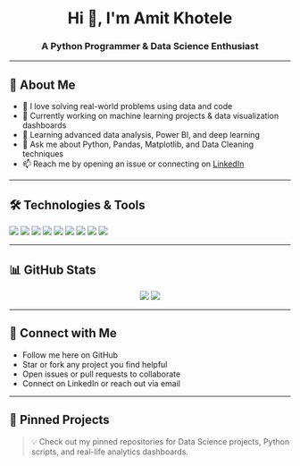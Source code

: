 <h1 align="center">Hi 👋, I'm Amit Khotele</h1>
<h3 align="center">A Python Programmer & Data Science Enthusiast</h3>

---

## 🚀 About Me

- 🧠 I love solving real-world problems using data and code  
- 🔭 Currently working on machine learning projects & data visualization dashboards  
- 🌱 Learning advanced data analysis, Power BI, and deep learning  
- 💬 Ask me about Python, Pandas, Matplotlib, and Data Cleaning techniques  
- 📫 Reach me by opening an issue or connecting on [LinkedIn](https://www.linkedin.com/in/amitkhotele)  

---

## 🛠️ Technologies & Tools

<p>
  <img src="https://img.shields.io/badge/Python-3776AB?style=for-the-badge&logo=python&logoColor=white"/>
  <img src="https://img.shields.io/badge/Pandas-150458?style=for-the-badge&logo=pandas&logoColor=white"/>
  <img src="https://img.shields.io/badge/NumPy-013243?style=for-the-badge&logo=numpy&logoColor=white"/>
  <img src="https://img.shields.io/badge/Matplotlib-11557C?style=for-the-badge&logo=plotly&logoColor=white"/>
  <img src="https://img.shields.io/badge/Seaborn-3D4159?style=for-the-badge&logo=python&logoColor=white"/>
  <img src="https://img.shields.io/badge/Jupyter-F37626?style=for-the-badge&logo=jupyter&logoColor=white"/>
  <img src="https://img.shields.io/badge/Power%20BI-F2C811?style=for-the-badge&logo=powerbi&logoColor=black"/>
  <img src="https://img.shields.io/badge/Excel-217346?style=for-the-badge&logo=microsoft-excel&logoColor=white"/>
  <img src="https://img.shields.io/badge/VSCode-007ACC?style=for-the-badge&logo=visual-studio-code&logoColor=white"/>
</p>

---

## 📊 GitHub Stats

<p align="center">
  <img src="https://github-readme-stats.vercel.app/api?username=amitkhotele&show_icons=true&theme=merko" />
  <img src="https://github-readme-stats.vercel.app/api/top-langs/?username=amitkhotele&layout=compact&theme=merko" />
</p>

---

## 🤝 Connect with Me

- Follow me here on GitHub  
- Star or fork any project you find helpful  
- Open issues or pull requests to collaborate  
- Connect on LinkedIn or reach out via email  

---

## 📌 Pinned Projects

> 💡 Check out my pinned repositories for Data Science projects, Python scripts, and real-life analytics dashboards.

